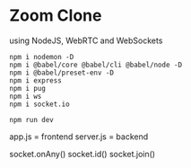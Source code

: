 # Zoom Clone

using NodeJS, WebRTC and WebSockets

```
npm i nodemon -D
npm i @babel/core @babel/cli @babel/node -D
npm i @babel/preset-env -D
npm i express
npm i pug
npm i ws
npm i socket.io
```

```
npm run dev
```

app.js = frontend
server.js = backend

socket.onAny()
socket.id()
socket.join()
